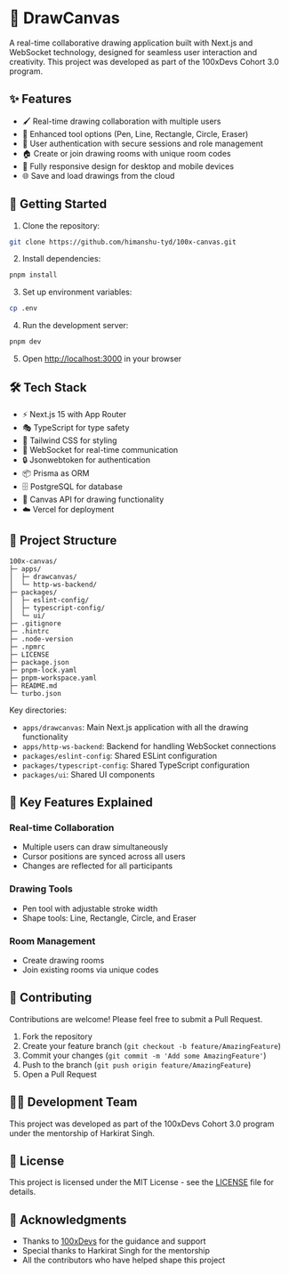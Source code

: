 # 🎨 DrawCanvas

A real-time collaborative drawing application built with Next.js and WebSocket technology, designed for seamless user interaction and creativity. This project was developed as part of the 100xDevs Cohort 3.0 program.


## ✨ Features

- 🖌️ Real-time drawing collaboration with multiple users
- 🎯 Enhanced tool options (Pen, Line, Rectangle, Circle, Eraser)
- 🔐 User authentication with secure sessions and role management
- 🏠 Create or join drawing rooms with unique room codes
- 📱 Fully responsive design for desktop and mobile devices
- 🌐 Save and load drawings from the cloud


## 🚀 Getting Started

1. Clone the repository:
```bash
git clone https://github.com/himanshu-tyd/100x-canvas.git
```

2. Install dependencies:
```bash
pnpm install
```

3. Set up environment variables:
```bash
cp .env
```

4. Run the development server:
```bash
pnpm dev
```

5. Open [http://localhost:3000](http://localhost:3000) in your browser


## 🛠️ Tech Stack

- ⚡ Next.js 15 with App Router
- 🎭 TypeScript for type safety
- 🎨 Tailwind CSS for styling
- 🔌 WebSocket for real-time communication
- 🔒 Jsonwebtoken for authentication
- 📦 Prisma as ORM
- 🗄️ PostgreSQL for database
- 🎯 Canvas API for drawing functionality
- ☁️ Vercel for deployment

## 📁 Project Structure

```
100x-canvas/
├─ apps/
│  ├─ drawcanvas/
│  └─ http-ws-backend/
├─ packages/
│  ├─ eslint-config/
│  ├─ typescript-config/
│  └─ ui/
├─ .gitignore
├─ .hintrc
├─ .node-version
├─ .npmrc
├─ LICENSE
├─ package.json
├─ pnpm-lock.yaml
├─ pnpm-workspace.yaml
├─ README.md
└─ turbo.json
```

Key directories:
- `apps/drawcanvas`: Main Next.js application with all the drawing functionality
- `apps/http-ws-backend`: Backend for handling WebSocket connections
- `packages/eslint-config`: Shared ESLint configuration
- `packages/typescript-config`: Shared TypeScript configuration
- `packages/ui`: Shared UI components

## 🌟 Key Features Explained

### Real-time Collaboration
- Multiple users can draw simultaneously
- Cursor positions are synced across all users
- Changes are reflected for all participants

### Drawing Tools
- Pen tool with adjustable stroke width
- Shape tools: Line, Rectangle, Circle, and Eraser

### Room Management
- Create drawing rooms
- Join existing rooms via unique codes

## 🤝 Contributing

Contributions are welcome! Please feel free to submit a Pull Request.

1. Fork the repository
2. Create your feature branch (`git checkout -b feature/AmazingFeature`)
3. Commit your changes (`git commit -m 'Add some AmazingFeature'`)
4. Push to the branch (`git push origin feature/AmazingFeature`)
5. Open a Pull Request

## 👨‍💻 Development Team

This project was developed as part of the 100xDevs Cohort 3.0 program under the mentorship of Harkirat Singh.

## 📝 License

This project is licensed under the MIT License - see the [LICENSE](LICENSE) file for details.

## 🙏 Acknowledgments

- Thanks to [100xDevs](https://100xdevs.com) for the guidance and support
- Special thanks to Harkirat Singh for the mentorship
- All the contributors who have helped shape this project
